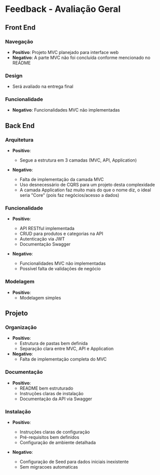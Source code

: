 
# Feedback - Avaliação Geral

## Front End
### Navegação
  * **Positivo**: Projeto MVC planejado para interface web
  * **Negativo**: A parte MVC não foi concluída conforme mencionado no README

### Design
 - Será avaliado na entrega final

### Funcionalidade
  * **Negativo**: Funcionalidades MVC não implementadas

## Back End
### Arquitetura
  * **Positivo**: 
    - Segue a estrutura em 3 camadas (MVC, API, Application)

  * **Negativo**: 
    - Falta de implementação da camada MVC
    - Uso desnecessário de CQRS para um projeto desta complexidade
    - A camada Application faz muito mais do que o nome diz, o ideal seria "Core" (pois faz negócios/acesso a dados)

### Funcionalidade
  * **Positivo**:
    - API RESTful implementada
    - CRUD para produtos e categorias na API
    - Autenticação via JWT
    - Documentação Swagger

  * **Negativo**:
    - Funcionalidades MVC não implementadas
    - Possível falta de validações de negócio

### Modelagem
  * **Positivo**: 
    - Modelagem simples

## Projeto
### Organização
  * **Positivo**:
    - Estrutura de pastas bem definida
    - Separação clara entre MVC, API e Application
  * **Negativo**:
    - Falta de implementação completa do MVC

### Documentação
  * **Positivo**:
    - README bem estruturado
    - Instruções claras de instalação
    - Documentação da API via Swagger

### Instalação
  * **Positivo**:
    - Instruções claras de configuração
    - Pré-requisitos bem definidos
    - Configuração de ambiente detalhada

  * **Negativo**:
    - Configuração de Seed para dados iniciais inexistente
    - Sem migracoes automaticas